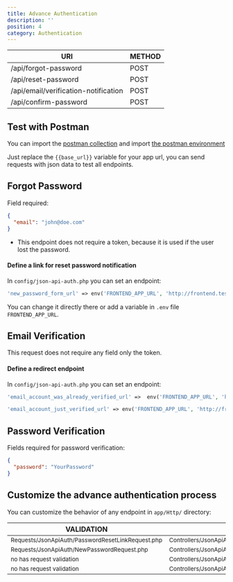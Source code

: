 ```yaml
---
title: Advance Authentication
description: ''
position: 4
category: Authentication
---
```


| URI                                  | METHOD |
|--------------------------------------|--------|
| /api/forgot-password                 | POST   |
| /api/reset-password                  | POST   |
| /api/email/verification-notification | POST   |
| /api/confirm-password                | POST   |

## Test with Postman

You can import the <a href="https://drive.google.com/file/d/1zAKR2-JsqdwaETCnPUxu1gVpWe5pdhrC/view?usp=sharing" target="_blank">postman collection</a>
and import <a href="https://drive.google.com/file/d/1sSNUs_tFzytC2ih_vH_AGhwev7m0kK7X/view?usp=sharing" target="_blank">the postman environment</a>

Just replace the `{{base_url}}` variable for your app url, you can send requests with json data to test all endpoints.

## Forgot Password

Field required:

```json
{
  "email": "john@doe.com"
}
```

* This endpoint does not require a token, because it is used if the user lost the password.

#### Define a link for reset password notification

In `config/json-api-auth.php` you can set an endpoint:

```php
'new_password_form_url' => env('FRONTEND_APP_URL', 'http://frontend.test') .'/new-password',
```

You can change it directly there or add a variable in `.env` file `FRONTEND_APP_URL`.

## Email Verification

This request does not require any field only the token.

#### Define a redirect endpoint

In `config/json-api-auth.php` you can set an endpoint:

```php
'email_account_was_already_verified_url' =>  env('FRONTEND_APP_URL', 'http://frontend.test') . '/already-verified',

'email_account_just_verified_url' => env('FRONTEND_APP_URL', 'http://frontend.test') . '/verified', 
```

## Password Verification

Fields required for password verification:

```json
{
  "password": "YourPassword"
}
```

## Customize the advance authentication process

You can customize the behavior of any endpoint in `app/Http/` directory:

| VALIDATION                                                       | CONTROLLER                                                                         |
|------------------------------------------------------------------|------------------------------------------------------------------------------------|
| <small>Requests/JsonApiAuth/PasswordResetLinkRequest.php</small> | <small>Controllers/JsonApiAuth/PasswordResetLinkController.php</small>             |
| <small>Requests/JsonApiAuth/NewPasswordRequest.php</small>       | <small>Controllers/JsonApiAuth/NewPasswordController.php</small>                   |
| <small>no has request validation</small>                         | <small>Controllers/JsonApiAuth/EmailVerificationNotificationController.php</small> |
| <small>no has request validation</small>                         | <small>Controllers/JsonApiAuth/ConfirmablePasswordController.php</small>           |